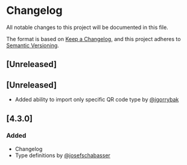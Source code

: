 # Changelog
All notable changes to this project will be documented in this file.

The format is based on [Keep a Changelog](https://keepachangelog.com/en/1.0.0/),
and this project adheres to [Semantic Versioning](https://semver.org/spec/v2.0.0.html).

## [Unreleased]
## [Unreleased]
- Added ability to import only specific QR code type by [@igorrybak](https://github.com/igorrybak)
## [4.3.0]
### Added
- Changelog
- Type definitions by [@josefschabasser](https://github.com/josefschabasser)
